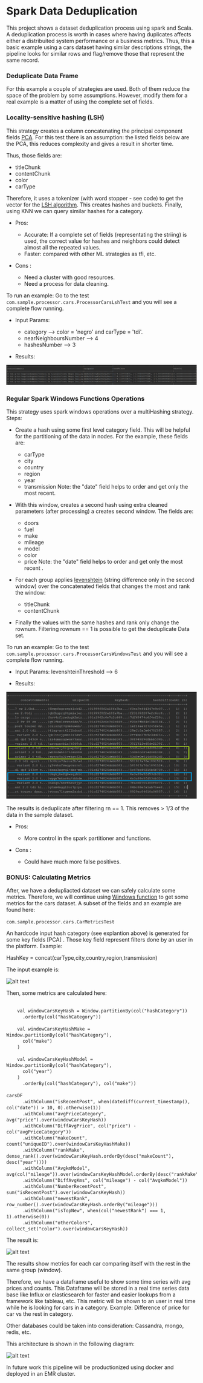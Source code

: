 # Spark Data Deduplication #

This project shows a dataset deduplication process using spark and Scala. A deduplication process is worth in cases where having duplicates affects either a distribuited system performance or a business metrics. Thus, this a basic example using a cars dataset having similar descriptions strings, the pipeline looks for similar rows and flag/remove those that represent the same record. 

### Deduplicate Data Frame ###

For this example a couple of strategies are used. Both of them reduce the space of the problem by some assumptions.
However, modify them for a real example is a matter of using the complete set of fields.

### Locality-sensitive hashing (LSH) ###

This strategy creates a column concatenating the principal component fields [PCA](https://spark.apache.org/docs/2.2.0/mllib-dimensionality-reduction.html). For this test there is an assumption: the listed fields below are the PCA, this reduces complexity and gives a result in shorter time.

Thus, those fields are:

  * titleChunk
  * contentChunk
  * color
  * carType

Therefore, it uses a tokenizer (with word stopper - see code) to get the vector for the [LSH algorithm](https://spark.apache.org/docs/2.1.0/ml-features.html#locality-sensitive-hashing). This creates hashes and buckets. Finally, using KNN we can query similar hashes for a category.

* Pros:

    - Accurate: If a complete set of fields (representating the striing) is used, the correct value for hashes and neighbors could detect almost all the repeated values.
    - Faster: compared with other ML strategies as tfi, etc.

* Cons :

    - Need a cluster with good resources.
    - Need a process for data cleaning.


To run an example: Go to the test ```com.sample.processor.cars.ProcessorCarsLshTest``` and you will see a complete flow running.

* Input Params:

  * category --> color = 'negro' and carType = 'tdi'.
  * nearNeighboursNumber --> 4
  * hashesNumber --> 3

* Results:

![alt text](lsh.png)



### Regular Spark Windows Functions Operations ###

This strategy uses spark windows operations over a multiHashing strategy. Steps:

  * Create a hash using some first level category field. This will be helpful for the partitioning of the data in nodes. For the example, these fields are:
       * carType
       * city
       * country
       * region
       * year
       * transmission
    Note: the "date" field helps to order and get only the most recent.
  * With this window, creates a second hash using extra cleaned parameters (after processing) a creates second window. The fields are:
       * doors
       * fuel
       * make
       * mileage
       * model
       * color
       * price
    Note: the "date" field helps to order and get only the most recent .
  * For each group applies [levenshtein](https://medium.com/@mrpowers/fuzzy-matching-in-spark-with-soundex-and-levenshtein-distance-6749f5af8f28) (string difference only in the second window) over the concatenated fields that changes the most and rank the window:
     * titleChunk
     * contentChunk
   
  * Finally the values with the same hashes and rank only change the rownum. Filtering rownum == 1 is possible to get
  the deduplicate Data set.

To run an example: Go to the test ```com.sample.processor.cars.ProcessorCarsWindowsTest``` and you will see a complete flow running.

* Input Params: levenshteinThreshold --> 6

* Results:

![alt text](windows.PNG)

The results is deduplicate after filtering rn == 1. This removes > 1/3 of the data in the sample dataset.


* Pros:

    - More control in the spark partitioner and functions.

* Cons :

    - Could have much more false positives.

### BONUS: Calculating Metrics ###

After, we have a dedupliacted dataset we can safely calculate some metrics. Therefore, we will continue using [Windows function](https://databricks.com/blog/2015/07/15/introducing-window-functions-in-spark-sql.html) to get some metrics for the cars dataset. A subset of the fields and an example are found here:

```com.sample.processor.cars.CarMetricsTest```

An hardcode input hash category (see explantion above) is generated for some key fields [PCA] . Those key field represent filters done by an user in the platform. Example:

HashKey = concat(carType,city,country,region,transmission)

The input example is:

![alt text](metricsI.PNG)

Then, some metrics are calculated here:
```

    val windowCarsKeyHash = Window.partitionBy(col("hashCategory"))
      .orderBy(col("hashCategory"))

    val windowCarsKeyHashMake = Window.partitionBy(col("hashCategory"),
      col("make")
    )

    val windowCarsKeyHashModel = Window.partitionBy(col("hashCategory"),
      col("year")
    )
      .orderBy(col("hashCategory"), col("make"))

carsDF
      .withColumn("isRecentPost", when(datediff(current_timestamp(), col("date")) > 10, 0).otherwise(1))
      .withColumn("avgPriceCategory",  avg("price").over(windowCarsKeyHash))
      .withColumn("DiffAvgPrice", col("price") - col("avgPriceCategory"))
      .withColumn("makeCount", count("uniqueID").over(windowCarsKeyHashMake))
      .withColumn("rankMake", dense_rank().over(windowCarsKeyHash.orderBy(desc("makeCount"), desc("year"))))
      .withColumn("AvgkmModel", avg(col("mileage")).over(windowCarsKeyHashModel.orderBy(desc("rankMake"))))
      .withColumn("DiffAvgKms", col("mileage") - col("AvgkmModel"))
      .withColumn("NumberRecentPost", sum("isRecentPost").over(windowCarsKeyHash))
      .withColumn("newestRank", row_number().over(windowCarsKeyHash.orderBy("mileage")))
      .withColumn("isTopNew", when(col("newestRank") === 1, 1).otherwise(0))
      .withColumn("otherColors", collect_set("color").over(windowCarsKeyHash))
```

The result is:

![alt text](metricsO.png)

The results show metrics for each car comparing itself with the rest in the same group (window).

Therefore, we have a dataframe useful to show some time series with avg prices and counts. This Dataframe will be stored in a real time series
data base like Influx or elasticsearch for faster and easier lookups from a framework like tableau, etc. This metric will be shown to an user
in real time while he is looking for cars in a category. Example: Difference of price for car vs the rest in category.

Other databases could be taken into consideration: Cassandra, mongo, redis, etc.


This architecture is shown in the following diagram:

![alt text](architecture.png)



In future work this pipeline will be productionized using docker and deployed in an EMR cluster. 


